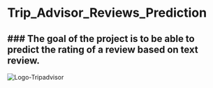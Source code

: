 # Trip_Advisor_Reviews_Prediction



## ### The goal of the project is to be able to predict the rating of a review based on text review.



![Logo-Tripadvisor](/Users/nathanamar/Documents/github/Trip_Advisor_Reviews_Prediction/Logo-Tripadvisor.png)